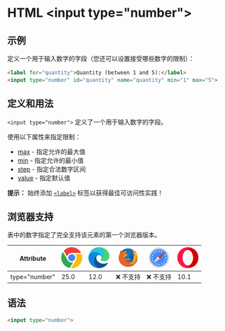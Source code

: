 HTML \<input type="number">
===

## 示例

定义一个用于输入数字的字段（您还可以设置接受哪些数字的限制）：

```html idoc:preview:iframe
<label for="quantity">Quantity (between 1 and 5):</label>
<input type="number" id="quantity" name="quantity" min="1" max="5">
```

## 定义和用法

`<input type="number">` 定义了一个用于输入数字的字段。

使用以下属性来指定限制：

* [max](./input_max.md) - 指定允许的最大值
* [min](./input_min.md) - 指定允许的最小值
* [step](./input_step.md) - 指定合法数字区间
* [value](./input_value.md) - 指定默认值

**提示：** 始终添加 [`<label>`](./label.md) 标签以获得最佳可访问性实践！

## 浏览器支持

表中的数字指定了完全支持该元素的第一个浏览器版本。

| Attribute | ![chrome][1] | ![edge][2] | ![firefox][3] | ![safari][4] | ![opera][5] |
| ------- | --- | --- | --- | --- | --- |
| type="number" | 25.0 | 12.0 | ❌ 不支持 | ❌ 不支持 | 10.1 |

## 语法

```html
<input type="number">
```

[1]: ../assets/chrome.svg
[2]: ../assets/edge.svg
[3]: ../assets/firefox.svg
[4]: ../assets/safari.svg
[5]: ../assets/opera.svg